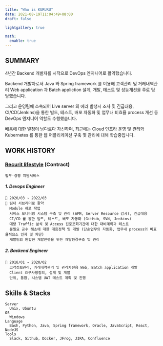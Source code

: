 ```yaml
---
title: "Who is KURURU"
date: 2021-08-19T11:04:49+08:00
draft: false

lightgallery: true

math:
  enable: true
---
```


## SUMMARY

4년간 Backend 개발자를 시작으로 DevOps 엔지니어로 활약했습니다.

Backend 개발자로서 Java 와 Spring framework 를 이용해 고객관리 및 거래내역관리 Web application 과 Batch appliction 설계, 개발, 테스트 및 성능개선을 주로 담당했습니다.

그리고 운영팀에 소속되어 Live server 의 에러 발생시 조사 및 긴급대응, CI/CD(Jenkins)을 통한 빌드, 테스트, 배포 자동화 및 업무내 비효율 process 개선 등 DevOps 엔지니어 역할도 수행했습니다.

배움에 대한 열정이 남다르다 자신하며, 최근에는 Cloud 인프라 운영 및 관리와 Kubernetes 를 통한 웹 어플리케이션 구축 및 관리에 대해 학습중입니다.

## WORK HISTORY

### [Recurit lifestyle](https://www.recruit.co.jp/) (Contract)

    업무·경영 지원서비스

##### 1. Devops Engineer

    🔆 2020/03 ~ 2022/03
    🔆 팀내 서브리더로 활약
      Module 배포 작업
      서비스 모니터링 시스템 구축 및 관리 (APM, Server Resource 감시), 긴급대응
      CI/CD 를 통한 빌드, 테스트, 배포 자동화 (GitHub, SVN, Jenkins)
      대량 Traffic 분석 및 Access 집중포화기간에 대한 대비계획과 테스트
      불필요 공수 해소에 대한 대응정책 및 개발 (단순업무의 자동화, 업무내 process의 비효율적요소 인지 및 차단)
      개발팀의 원할한 개발진행을 위한 개발환경구축 및 관리

##### 2. Backend Engineer

    🔆 2018/01 ~ 2020/02
      고객정보관리, 거래내역관리 및 관리자전용 Web, Batch application 개발
      Client 요구사항정의, 설계 및 개발
      단위, 통합, 시스템 UAT 테스트 계획 및 진행

## Skills & Stacks

    Server
      Unix, Ubuntu
    OS
      Windows
    Language
      Bash, Python, Java, Spring framework, Oracle, JavaScript, React, NodeJS
    Tools
      Slack, Github, Docker, JFrog, JIRA, Confluence
